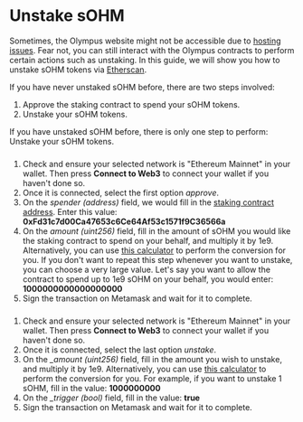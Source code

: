 # Unstake sOHM

Sometimes, the Olympus website might not be accessible due to [hosting issues](https://twitter.com/FleekHQ/status/1416505712222609411). Fear not, you can still interact with the Olympus contracts to perform certain actions such as unstaking. In this guide, we will show you how to unstake sOHM tokens via [Etherscan](https://etherscan.io).

If you have never unstaked sOHM before, there are two steps involved:

1. Approve the staking contract to spend your sOHM tokens.
2. Unstake your sOHM tokens.

If you have unstaked sOHM before, there is only one step to perform: Unstake your sOHM tokens.

### &#x20;<a href="how-to-approve-sohm-spending-via-etherscan" id="how-to-approve-sohm-spending-via-etherscan"></a>

1. Check and ensure your selected network is "Ethereum Mainnet" in your wallet. Then press **Connect to Web3** to connect your wallet if you haven't done so.
2. Once it is connected, select the first option _approve_.
3. On the _spender (address)_ field, we would fill in the [staking contract address](.gitbook/assets/staking). Enter this value: **0xFd31c7d00Ca47653c6Ce64Af53c1571f9C36566a**
4. On the _amount (uint256)_ field, fill in the amount of sOHM you would like the staking contract to spend on your behalf, and multiply it by 1e9. Alternatively, you can use [this calculator](https://docs.google.com/spreadsheets/d/1vm48OCBnVh8uah0-3Xa7HqFwmfxgcrMIWPrOllSFIvA/edit?usp=sharing) to perform the conversion for you. If you don't want to repeat this step whenever you want to unstake, you can choose a very large value. Let's say you want to allow the contract to spend up to 1e9 sOHM on your behalf, you would enter: **1000000000000000000**
5. Sign the transaction on Metamask and wait for it to complete.

### &#x20;<a href="how-to-unstake-sohm-via-etherscan" id="how-to-unstake-sohm-via-etherscan"></a>

1. Check and ensure your selected network is "Ethereum Mainnet" in your wallet. Then press **Connect to Web3** to connect your wallet if you haven't done so.
2. Once it is connected, select the last option _unstake_.
3. On the _\_amount (uint256)_ field, fill in the amount you wish to unstake, and multiply it by 1e9. Alternatively, you can use [this calculator](https://docs.google.com/spreadsheets/d/1vm48OCBnVh8uah0-3Xa7HqFwmfxgcrMIWPrOllSFIvA/edit?usp=sharing) to perform the conversion for you. For example, if you want to unstake 1 sOHM, fill in the value: **1000000000**
4. On the _\_trigger (bool)_ field, fill in the value: **true**
5. Sign the transaction on Metamask and wait for it to complete.
